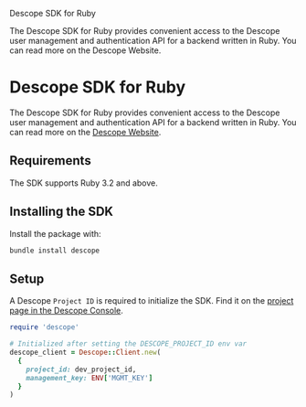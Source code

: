 Descope SDK for Ruby


The Descope SDK for Ruby provides convenient access to the Descope user management and authentication API for a backend written in Ruby. You can read more on the Descope Website.



# Descope SDK for Ruby

The Descope SDK for Ruby provides convenient access to the Descope user management and authentication API
for a backend written in Ruby. You can read more on the [Descope Website](https://descope.com).

## Requirements

The SDK supports Ruby 3.2 and above.

## Installing the SDK

Install the package with:

```bash
bundle install descope
```


## Setup

A Descope `Project ID` is required to initialize the SDK. Find it on the
[project page in the Descope Console](https://app.descope.com/settings/project).

```ruby
require 'descope'

# Initialized after setting the DESCOPE_PROJECT_ID env var
descope_client = Descope::Client.new(
  {
    project_id: dev_project_id,
    management_key: ENV['MGMT_KEY']
  }
)
